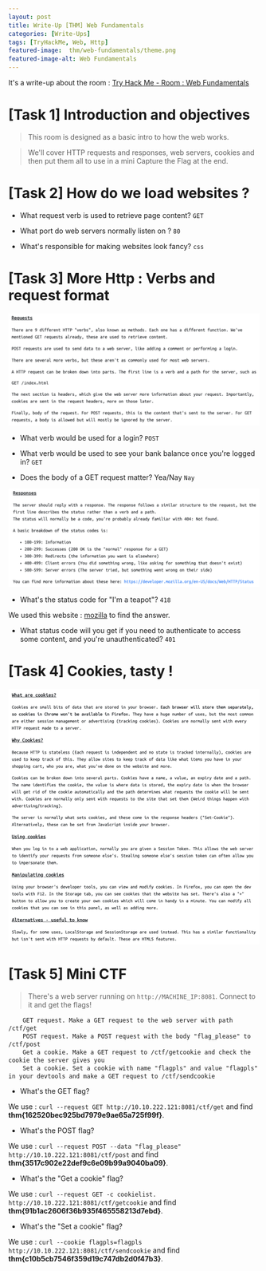 ```yaml
---
layout: post
title: Write-Up [THM] Web Fundamentals
categories: [Write-Ups]
tags: [TryHackMe, Web, Http]
featured-image:  thm/web-fundamentals/theme.png
featured-image-alt: Web Fundamentals
---
```


It's a write-up about the room : [Try Hack Me - Room : Web Fundamentals](https://tryhackme.com/room/webfundamentals)

# [Task 1] Introduction and objectives

> This room is designed as a basic intro to how the web works.

> We'll cover HTTP requests and responses, web servers, cookies and then put them all to use in a mini Capture the Flag at the end.

# [Task 2] How do we load websites ?

* What request verb is used to retrieve page content? `GET`

* What port do web servers normally listen on ? `80`

* What's responsible for making websites look fancy? `css`

# [Task 3] More Http : Verbs and request format

![Requests](/assets/img/thm/web-fundamentals/requests.png)

* What verb would be used for a login? `POST`

* What verb would be used to see your bank balance once you're logged in? `GET`

* Does the body of a GET request matter? Yea/Nay `Nay` 

![Responses](/assets/img/thm/web-fundamentals/responses.png)

* What's the status code for "I'm a teapot"? `418` 

We used this website : [mozilla](https://developer.mozilla.org/en-US/docs/Web/HTTP/Status) to find the answer.

* What status code will you get if you need to authenticate to access some content, and you're unauthenticated? `401`

# [Task 4] Cookies, tasty !

![Cookies](/assets/img/thm/web-fundamentals/cookies.png)

# [Task 5] Mini CTF

> There's a web server running on `http://MACHINE_IP:8081`. Connect to it and get the flags!

```
    GET request. Make a GET request to the web server with path /ctf/get
    POST request. Make a POST request with the body "flag_please" to /ctf/post
    Get a cookie. Make a GET request to /ctf/getcookie and check the cookie the server gives you
    Set a cookie. Set a cookie with name "flagpls" and value "flagpls" in your devtools and make a GET request to /ctf/sendcookie
```

* What's the GET flag?

We use : `curl --request GET http://10.10.222.121:8081/ctf/get` and find **thm{162520bec925bd7979e9ae65a725f99f}**.

* What's the POST flag? 

We use : `curl --request POST --data "flag_please"  http://10.10.222.121:8081/ctf/post` and find **thm{3517c902e22def9c6e09b99a9040ba09}**.

* What's the "Get a cookie" flag? 

We use : `curl --request GET -c cookielist. http://10.10.222.121:8081/ctf/getcookie` and find **thm{91b1ac2606f36b935f465558213d7ebd}**.

* What's the "Set a cookie" flag?

We use : `curl --cookie flagpls=flagpls http://10.10.222.121:8081/ctf/sendcookie` and find **thm{c10b5cb7546f359d19c747db2d0f47b3}**.